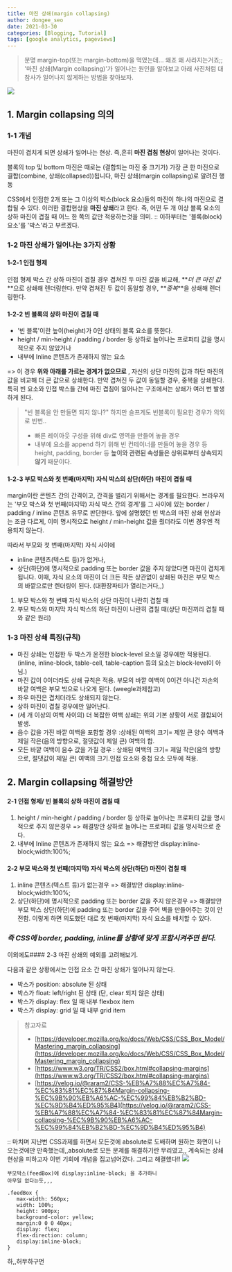 ```yaml
---
title: 마진 상쇄(margin collapsing)
author: dongee_seo
date: 2021-03-30
categories: [Blogging, Tutorial]
tags: [google analytics, pageviews]
---
```


> 분명 margin-top(또는 margin-bottom)을 먹였는데... 왜죠 왜 사라지는거죠;;
> '마진 상쇄(Margin collapsing)'가 일어나는 원인을 알아보고 아래 사진처럼 대참사가 일어나지 않게하는 방법을 찾아보자.

![](https://velog.velcdn.com/images/seod0209/post/bbd30cb9-6ef1-417c-b98b-94ab652b4ecd/image.png)

## 1. Margin collapsing 의의

### 1-1 개념

마진이 겹치게 되면 상쇄가 일어나는 현상. 즉,흔히 **마진 겹침 현상**이 일어나는 것이다.

블록의 top 및 bottom 마진은 때로는 (결합되는 마진 중 크기가) 가장 큰 한 마진으로 결합(combine, 상쇄(collapsed))됩니다, 마진 상쇄(margin collapsing)로 알려진 행동

CSS에서 인접한 2개 또는 그 이상의 박스(block 요소)들의 마진이 하나의 마진으로 결합될 수 있다. 이러한 결합현상을 **마진 상쇄**라고 한다.
즉, 어떤 두 개 이상 블록 요소의 상하 마진이 겹칠 때 어느 한 쪽의 값만 적용하는것을 의미.
:: 이하부터는 '블록(block) 요소'를 '박스'라고 부르겠다.

### 1-2 마진 상쇄가 일어나는 3가지 상황

#### 1-2-1 인접 형제

인접 형제 박스 간 상하 마진이 겹칠 경우
겹쳐진 두 마진 값을 비교해, **_더 큰 마진 값_**으로 상쇄해 렌더링한다. 만약 겹쳐진 두 값이 동일할 경우, **_중복_**을 상쇄해 렌더링한다.

#### 1-2-2 빈 블록의 상하 마진이 겹칠 때

- '빈 블록'이란 높이(height)가 0인 상태의 블록 요소를 뜻한다.
- height / min-height / padding / border 등 상하로 늘어나는 프로퍼티 값을 명시적으로 주지 않았거나
- 내부에 Inline 콘텐츠가 존재하지 않는 요소

=> 이 경우 **위와 아래를 가르는 경계가 없으므로** ,
자신의 상단 마진의 값과 하단 마진의 값을 비교해
더 큰 값으로 상쇄한다.
만약 겹쳐진 두 값이 동일할 경우, 중복을 상쇄한다.
특히 빈 요소와 인접 박스들 간에 마진 겹침이 일어나는 구조에서는 상쇄가 여러 번 발생하게 된다.

> "빈 블록을 안 만들면 되지 않나?"
> 하지만 슬프게도 빈블록이 필요한 경우가 의외로 빈번..
>
> - 빠른 레이아웃 구성을 위해 div로 영역을 만들어 놓을 경우
> - 내부에 요소를 append 하기 위해 빈 컨테이너를 만들어 놓을 경우 등
>   height, padding, border 등 **높이와 관련된 속성들은 상위로부터 상속되지 않기** 때문이다.

#### 1-2-3 부모 박스와 첫 번째(마지막) 자식 박스의 상단(하단) 마진이 겹칠 때

margin이란 콘텐츠 간의 간격이고, 간격을 벌리기 위해서는 경계를 필요한다.
브라우저는 '부모 박스와 첫 번째(마지막) 자식 박스 간의 경계'를 그 사이에 있는 border / padding / inline 콘텐츠 유무로 판단한다.
앞에 설명했던 빈 박스의 마진 상쇄 현상과는 조금 다르게, 이미 명시적으로 height / min-height 값을 줬더라도 이번 경우엔 적용되지 않는다.

따라서 부모와 첫 번째(마지막) 자식 사이에

- inline 콘텐츠(텍스트 등)가 없거나,
- 상단(하단)에 명시적으로 padding 또는 border 값을 주지 않았다면
  마진이 겹치게 됩니다.
  이때, 자식 요소의 마진이 더 크든 작든 상관없이 상쇄된 마진은 부모 박스의 바깥으로만 렌더링이 된다.
  (대환장파티가 열리는거다,,)

1. 부모 박스와 첫 번째 자식 박스의 상단 마진이 나란히 겹칠 때
2. 부모 박스와 마지막 자식 박스의 하단 마진이 나란히 겹칠 때(상단 마진끼리 겹칠 때와 같은 원리)

### 1-3 마진 상쇄 특징(규칙)

- 마진 상쇄는 인접한 두 박스가 온전한 block-level 요소일 경우에만 적용된다.
  (inline, inline-block, table-cell, table-caption 등의 요소는 block-level이 아님.)
- 마진 값이 0이더라도 상쇄 규칙은 적용.
  부모의 바깥 여백이 0이건 아니건 자손의 바깥 여백은 부모 밖으로 나오게 된다. (weegle과제참고)
- 좌우 마진은 겹치더라도 상쇄되지 않는다.
- 상하 마진이 겹칠 경우에만 일어난다.
- (세 개 이상의 여백 사이의) 더 복잡한 여백 상쇄는 위의 기본 상황이 서로 결합되어 발생.
- 음수 값을 가진 바깥 여백을 포함할 경우
  :상쇄된 여백의 크기= 제일 큰 양수 여백과 제일 작은(음의 방향으로, 절댓값이 제일 큰) 여백의 합.
- 모든 바깥 여백이 음수 값을 가질 경우
  : 상쇄된 여백의 크기= 제일 작은(음의 방향으로, 절댓값이 제일 큰) 여백의 크기.인접 요소와 중첩 요소 모두에 적용.

## 2. Margin collapsing 해결방안

#### 2-1 인접 형제/ 빈 블록의 상하 마진이 겹칠 때

1. height / min-height / padding / border 등 상하로 늘어나는 프로퍼티 값을 명시적으로 주지 않은경우
   => 해결방안
   상하로 늘어나는 프로퍼티 값을 명시적으로 준다.
2. 내부에 Inline 콘텐츠가 존재하지 않는 요소
   => 해결방안
   display:inline-block;width:100%;

#### 2-2 부모 박스와 첫 번째(마지막) 자식 박스의 상단(하단) 마진이 겹칠 때

1. inline 콘텐츠(텍스트 등)가 없는경우
   => 해결방안
   display:inline-block;width:100%;
2. 상단(하단)에 명시적으로 padding 또는 border 값을 주지 않은경우
   => 해결방안
   부모 박스 상단(하단)에 padding 또는 border 값을 주어 벽을 만들어주는 것이 안전함.
   이렇게 하면 의도했던 대로 첫 번째(마지막) 자식 요소를 배치할 수 있다.

### _즉 CSS에 border, padding, inline를 상황에 맞게 포함시켜주면 된다._

이외에도#### 2-3 마진 상쇄의 예외를 고려해보기.

다음과 같은 상황에서는 인접 요소 간 마진 상쇄가 일어나지 않는다.

- 박스가 position: absolute 된 상태
- 박스가 float: left/right 된 상태 (단, clear 되지 않은 상태)
- 박스가 display: flex 일 때 내부 flexbox item
- 박스가 display: grid 일 때 내부 grid item

> 참고자료
>
> - [https://developer.mozilla.org/ko/docs/Web/CSS/CSS_Box_Model/Mastering_margin_collapsing](https://developer.mozilla.org/ko/docs/Web/CSS/CSS_Box_Model/Mastering_margin_collapsing)
> - [https://www.w3.org/TR/CSS2/box.html#collapsing-margins](https://www.w3.org/TR/CSS2/box.html#collapsing-margins)
> - [https://velog.io/@raram2/CSS-%EB%A7%88%EC%A7%84-%EC%83%81%EC%87%84Margin-collapsing-%EC%9B%90%EB%A6%AC-%EC%99%84%EB%B2%BD-%EC%9D%B4%ED%95%B4](https://velog.io/@raram2/CSS-%EB%A7%88%EC%A7%84-%EC%83%81%EC%87%84Margin-collapsing-%EC%9B%90%EB%A6%AC-%EC%99%84%EB%B2%BD-%EC%9D%B4%ED%95%B4)

:: 마치며
지난번 CSS과제를 하면서 모든것에 absolute로 도배하며 원하는 화면이 나오는것에만 만족했는데,,absolute로 모든 문제를 해결하기란 무리였고,, 계속되는 상쇄현상을 피하고자 이번 기회에 개념을 집고넘어갔다. 그리고 해결했다!!
![](https://velog.velcdn.com/images/seod0209/post/37ddc5c9-cff0-4844-8bbf-63fe2fcbd5cc/image.png)

```null
부모박스(feedBox)에 display:inline-block; 을 추가하니
아무일 없다는듯,,,

.feedBox {
   max-width: 560px;
   width: 100%;
   height: 900px;
   background-color: yellow;
   margin:0 0 0 40px;
   display: flex;
   flex-direction: column;
   display:inline-block;
}
```

하,,허무하구먼
